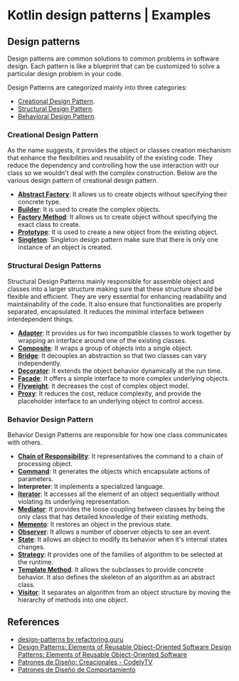 # Kotlin design patterns | Examples
## Design patterns
Design patterns are common solutions to common problems in software design. Each pattern is like a blueprint that can be customized to solve a particular design problem in your code.

Design Patterns are categorized mainly into three categories: 
- [Creational Design Pattern](https://github.com/santimattius/kotlin-design-patterns/tree/master/src/main/kotlin/creational_design_pattern).
- [Structural Design Pattern](https://github.com/santimattius/kotlin-design-patterns/tree/master/src/main/kotlin/structural_design_patterns).
- [Behavioral Design Pattern](https://github.com/santimattius/kotlin-design-patterns/tree/master/src/main/kotlin/behavior_design_pattern).


### Creational Design Pattern

As the name suggests, it provides the object or classes creation mechanism that enhance the flexibilities and reusability of the existing code. They reduce the dependency and controlling how the use interaction with our class so we wouldn't deal with the complex construction. Below are the various design pattern of creational design pattern.

- **[Abstract Factory](https://github.com/santimattius/kotlin-design-patterns/tree/master/src/main/kotlin/creational_design_pattern/abstract_factory)**: It allows us to create objects without specifying their concrete type.
- **[Builder](https://github.com/santimattius/kotlin-design-patterns/tree/master/src/main/kotlin/creational_design_pattern/builder)**: It is used to create the complex objects.
- **[Factory Method](https://github.com/santimattius/kotlin-design-patterns/tree/master/src/main/kotlin/creational_design_pattern/factory_method)**: It allows us to create object without specifying the exact class to create.
- **[Prototype](https://github.com/santimattius/kotlin-design-patterns/tree/master/src/main/kotlin/creational_design_pattern/prototype)**: It is used to create a new object from the existing object.
- **[Singleton](https://github.com/santimattius/kotlin-design-patterns/tree/master/src/main/kotlin/creational_design_pattern/singleton)**: Singleton design pattern make sure that there is only one instance of an object is created.

### Structural Design Patterns

Structural Design Patterns mainly responsible for assemble object and classes into a larger structure making sure that these structure should be flexible and efficient. They are very essential for enhancing readability and maintainability of the code. It also ensure that functionalities are properly separated, encapsulated. It reduces the minimal interface between interdependent things.

- **[Adapter](https://github.com/santimattius/kotlin-design-patterns/tree/master/src/main/kotlin/structural_design_patterns/adapter)**: It provides us for two incompatible classes to work together by wrapping an interface around one of the existing classes.
- **[Composite](https://github.com/santimattius/kotlin-design-patterns/tree/master/src/main/kotlin/structural_design_patterns/composite)**: It wraps a group of objects into a single object.
- **[Bridge](https://github.com/santimattius/kotlin-design-patterns/tree/master/src/main/kotlin/structural_design_patterns/bridge)**: It decouples an abstraction so that two classes can vary independently.
- **[Decorator](https://github.com/santimattius/kotlin-design-patterns/tree/master/src/main/kotlin/structural_design_patterns/decorator)**: It extends the object behavior dynamically at the run time.
- **[Facade](https://github.com/santimattius/kotlin-design-patterns/tree/master/src/main/kotlin/structural_design_patterns/facade)**: It offers a simple interface to more complex underlying objects.
- **[Flyweight](https://github.com/santimattius/kotlin-design-patterns/tree/master/src/main/kotlin/structural_design_patterns/flyweight)**: It decreases the cost of complex object model.
- **[Proxy](https://github.com/santimattius/kotlin-design-patterns/tree/master/src/main/kotlin/structural_design_patterns/proxy)**: It reduces the cost, reduce complexity, and provide the placeholder interface to an underlying object to control access.

### Behavior Design Pattern

Behavior Design Patterns are responsible for how one class communicates with others.

- **[Chain of Responsibility](https://github.com/santimattius/kotlin-design-patterns/tree/master/src/main/kotlin/behavior_design_pattern/chain_of_responsibility)**: It representatives the command to a chain of processing object.
- **[Command](https://github.com/santimattius/kotlin-design-patterns/tree/master/src/main/kotlin/behavior_design_pattern/command)**: It generates the objects which encapsulate actions of parameters.
- **Interpreter**: It implements a specialized language.
- **[Iterator](https://github.com/santimattius/kotlin-design-patterns/tree/master/src/main/kotlin/behavior_design_pattern/iterator)**: It accesses all the element of an object sequentially without violating its underlying representation.
- **[Mediator](https://github.com/santimattius/kotlin-design-patterns/tree/master/src/main/kotlin/behavior_design_pattern/mediator)**: It provides the loose coupling between classes by being the only class that has detailed knowledge of their existing methods.
- **[Memento](https://github.com/santimattius/kotlin-design-patterns/tree/master/src/main/kotlin/behavior_design_pattern/memento)**: It restores an object in the previous state.
- **[Observer](https://github.com/santimattius/kotlin-design-patterns/tree/master/src/main/kotlin/behavior_design_pattern/observer)**: It allows a number of observer objects to see an event.
- **[State](https://github.com/santimattius/kotlin-design-patterns/tree/master/src/main/kotlin/behavior_design_pattern/state)**: It allows an object to modify its behavior when it's internal states changes.
- **[Strategy](https://github.com/santimattius/kotlin-design-patterns/tree/master/src/main/kotlin/behavior_design_pattern/strategy)**: It provides one of the families of algorithm to be selected at the runtime.
- **[Template Method](https://github.com/santimattius/kotlin-design-patterns/tree/master/src/main/kotlin/behavior_design_pattern/template_method)**: It allows the subclasses to provide concrete behavior. It also defines the skeleton of an algorithm as an abstract class.
- **[Visitor](https://github.com/santimattius/kotlin-design-patterns/tree/master/src/main/kotlin/behavior_design_pattern/visitor)**: It separates an algorithm from an object structure by moving the hierarchy of methods into one object.

## References
- [design-patterns by refactoring.guru](https://refactoring.guru/es/design-patterns)
- [ Design Patterns: Elements of Reusable Object-Oriented Software Design Patterns: Elements of Reusable Object-Oriented Software](https://www.oreilly.com/library/view/design-patterns-elements/0201633612/)
- [Patrones de Diseño: Creacionales - CodelyTV](https://pro.codely.com/library/patrones-de-diseno-creacionales-167860/359848/about/)
- [Patrones de Diseño de Comportamiento](https://pro.codely.com/library/patrones-de-diseno-de-comportamiento-185034/431618/path/about)
